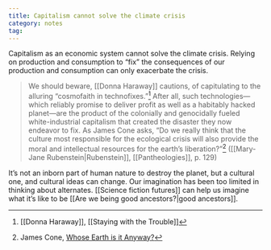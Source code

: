 ```yaml
---
title: Capitalism cannot solve the climate crisis
category: notes
tag:
---
```


Capitalism as an economic system cannot solve the climate crisis. Relying on production and consumption to “fix” the consequences of our production and consumption can only exacerbate the crisis. 

> We should beware, [[Donna Haraway]] cautions, of capitulating to the alluring “cosmofaith in technofixes.”[^1] After all, such technologies—which reliably promise to deliver profit as well as a habitably hacked planet—are the product of the colonially and genocidally fueled white-industrial capitalism that created the disaster they now endeavor to fix. As James Cone asks, “Do we really think that the culture most responsible for the ecological crisis will also provide the moral and intellectual resources for the earth’s liberation?”[^2] ([[Mary-Jane Rubenstein|Rubenstein]], [[Pantheologies]], p. 129)

It’s not an inborn part of human nature to destroy the planet, but a cultural one, and cultural ideas can change. Our imagination has been too limited in thinking about alternates. [[Science fiction futures]] can help us imagine what it’s like to be [[Are we being good ancestors?|good ancestors]].

[^1]: [[Donna Haraway]], [[Staying with the Trouble]]
[^2]: James Cone, [Whose Earth is it Anyway?](https://sojo.net/magazine/july-2007/whose-earth-it-anyway)